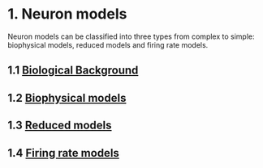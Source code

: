 # 1. Neuron models

Neuron models can be classified into three types from complex to simple: biophysical models, reduced models and firing rate models.

## 1.1 [Biological Background](biological_background.md)

## 1.2 [Biophysical models](biophysical_models.md)

## 1.3 [Reduced models](reduced_models.md)

## 1.4 [Firing rate models](firing_rate_models.md)

